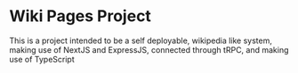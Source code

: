 # Wiki Pages Project

This is a project intended to be a self deployable, wikipedia like system, making use of NextJS and ExpressJS, connected through tRPC, and making use of TypeScript
